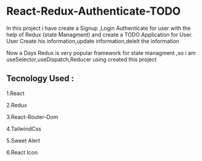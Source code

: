 # React-Redux-Authenticate-TODO


In this project i have create a Signup ,Login Authenticate for user with the help of Redux (state Managment)
and create a TODO Application for User. User Create his information,update information,delelt the information

Now a Days Redux is very popular framework for state managment ,so i am useSelector,useDispatch,Reducer using created this project



## Tecnology Used :

1.React

2.Redux

3.React-Router-Dom

4.TailwindCss

5.Sweet Alert

6.React Icon
